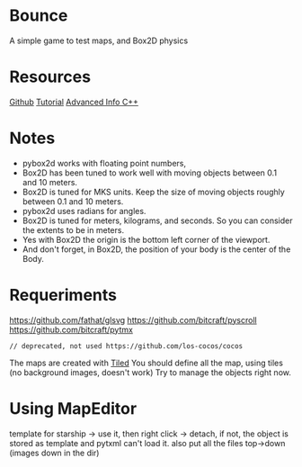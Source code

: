 # Bounce
A simple game to test maps, and Box2D physics

# Resources

[Github](https://github.com/pybox2d/pybox2d)
[Tutorial](https://github.com/pybox2d/pybox2d/wiki/manual)
[Advanced Info C++](https://code.google.com/archive/p/box2d/downloads)

# Notes

* pybox2d works with floating point numbers, 
* Box2D has been tuned to work well with moving objects between 0.1 and 10 meters.
* Box2D is tuned for MKS units. Keep the size of moving objects roughly between 0.1 and 10 meters.
* pybox2d uses radians for angles.
* Box2D is tuned for meters, kilograms, and seconds. So you can consider the extents to be in meters. 
* Yes with Box2D the origin is the bottom left corner of the viewport.
* And don't forget, in Box2D, the position of your body is the center of the Body. 


# Requeriments

https://github.com/fathat/glsvg
https://github.com/bitcraft/pyscroll
https://github.com/bitcraft/pytmx

```
// deprecated, not used https://github.com/los-cocos/cocos
```

The maps are created with [Tiled](https://www.mapeditor.org)
You should define all the map, using tiles (no background images, doesn't work)
Try to manage the objects right now.


# Using MapEditor

template for starship -> use it, then right click -> detach, if not, the object is stored as template and pytxml can't load it.
also put all the files top->down (images down in the dir)
